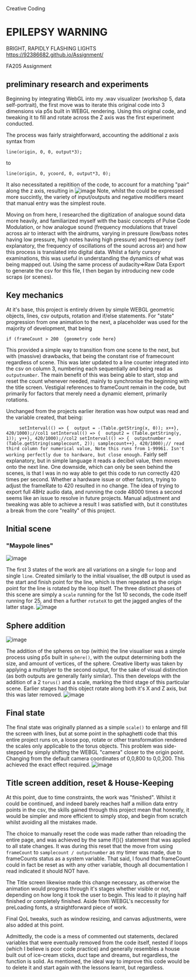  Creative Coding
# EPILEPSY WARNING 
BRIGHT, RAPIDLY FLASHING LIGHTS
https://92386682.github.io/Assignment/


FA205 Assignment

## preliminary research and experiments
Beginning by integrating WebGL into my .wav visualizer (workshop 5, data self-portrait), the first move was to iterate this original code into 3 dimensions via p5s built in WEBGL rendering. Using this original code, and tweaking it to fill and rotate across the Z axis was the first experiment conducted.

The process was fairly straightforward, accounting the additional z axis syntax from

`line(origin, 0, 0, output*3);`

to

`line(origin, 0, ycoord, 0, output*3, 0);`

It also necessitated a repitition of the code, to account for a matching "pair" along the z axis, resulting in 
![image](https://github.com/user-attachments/assets/248f5267-a727-40d6-b52f-e403dad1d707)
Note, whilst the could be expressed more succintly, the variety of input/outputs and negative modifiers meant that manual entry was the simplest route.

Moving on from here, I researched the digitization of analogue sound data more heavily, and familiarized myself with the basic concepts of Pulse Code Modulation, or how analogue sound (frequency modulations that travel across air to interact with the airdrums, varying in pressure (low/bass notes having low pressure, high notes having high pressure) and frequency (self explanatory, the frequency of oscillations of the sound across air) and how this process is translated into digital data. Whilst a fairly cursory examinations, this was useful in understanding the dynamics of what was being mapped out. Using the same process of audacity=>Raw Data Export to generate the csv for this file, I then began by introducing new code scraps (or scenes).

## Key mechanics
At it's base, this project is entirely driven by simple WEBGL geometric objects, lines, csv outputs, rotation and if/else statements. 
For "state" progression from one animation to the next, a placeholder was used for the majority of development, that being 

`if (frameCount > 200 
  {geometry code here}`
  
This provided a simple way to transition from one scene to the next, but with (massive) drawbacks, that being the constant rise of framecount regardless of scene. This was later updated to a line counter integrated into the csv on column 3, numbering each sequentially and being read as `outputnumber`. The main benefit of this was being able to start, stop and reset the count whenever needed, mainly to synchronise the beginning with the title screen. Vestigial references to frameCount remain in the code, but primarily for factors that merely need a dynamic element, primarily rotations. 

Unchanged from the projects earlier iteration was how output was read and the variable created, that being:

`      setInterval(() => { 
        output = -(Table.getString(x, 0));
         x++}, 420/1000);//col1
         setInterval(() => { 
           output2 = (Table.getString(y, 1));
            y++}, 420/1000);//col2
            setInterval(() => { 
              outputnumber = (Table.getString(samplecount, 2));
              samplecount++}, 420/1000);// read third column for numerical value, Note this runs from 1-99961. Isn't working perfectly due to hardware, but close enough.
      `
      Fairly self explanatory, but in simple language it reads a decibel value, then moves onto the next line. One downside, which can only be seen behind the scenes, is that I was in no way able to get this code to run correctly 420 times per second. Whether a hardware issue or other factors, trying to adjust the frameRate to 420 resulted in no change. The idea of trying to export full 48Hz audio data, and running the code 48000 times a second seems like an issue to resolve in future projects. Manual adjustment and tweaking was able to achieve a result I was satisfied with, but it constitutes a break from the core "reality" of this project.
      
## Initial scene
### "Maypole lines"
![image](https://github.com/user-attachments/assets/80acb9d1-7697-43cc-9038-504e6b676131)

The first 3 states of the work are all variations on a single `for` loop and single `line`. Created similarly to the initial visualiser, the dB output is used as the start and finish point for the line, which is then repeated as the origin point for the line is rotated by the loop itself. The three distinct phases of this scene are simply a `scale` running for the 1st 10 seconds, the code itself running for 25, and then a further `rotateX` to get the jagged angles of the latter stage.
![image](https://github.com/user-attachments/assets/4346801d-7435-4ea2-97ff-6e1235b6865d)


## Sphere addition
![image](https://github.com/user-attachments/assets/f6415836-e5ff-4014-87df-c181a2a96c82)

The addition of the spheres on top (within) the line visualiser was a simple process using p5s built in `sphere()`, with the output determining both the size, and amount of vertices, of the sphere. Creative liberty was taken by applying a multiplyer to the second output, for the sake of visual distinction (as both outputs are generally fairly similar). This then develops with the addition of a 2 `torus()` and a scale, marking the third stage of this particular scene. Earlier stages had this object rotate along both it's X and Z axis, but this was later removed.
![image](https://github.com/user-attachments/assets/d24eb5e9-6f6a-4b84-a75c-e67adb699dbc)


## Final state
The final state was originally planned as a simple `scale()` to enlarge and fill the screen with lines, but at some point in the sphaghetti code that this entire project runs on, a loose pop, rotate or other transformation rendered the scales only applicable to the torus objects. This problem was side-stepped by simply shifting the WEBGL "camera" closer to the origin point. Changing from the default camera coordinates of 0,0,800 to 0,0,200. This achieved the exact effect required. 
![image](https://github.com/user-attachments/assets/d8c0b839-fb43-48be-a93d-36997bd4d174)


## Title screen addition, reset & House-Keeping
At this point, due to time constraints, the work was "finished". Whilst it could be continued, and indeed barely reaches half a million data entry points in the csv, the skills gained through this project mean that honestly, it would be simpler and more efficient to simply stop, and begin from scratch whilst avoiding all the mistakes made.

The choice to manually reset the code was made rather than reloading the entire page, and was achieved by the same if(){} statement that was applied to all state changes. It was during this reset that the move from using `frameCount` to `samplecount / outputnumber` as my timer was made, due to frameCounts status as a system variable. That said, I found that frameCount could in fact be reset as with any other variable, though all documentation I read indicated it should NOT have.

The Title screen likewise made this change necessary, as otherwise the animation would progress through it's stages whether visible or not, depending on how long it took the user to begin. This lead to it playing half finished or completely finished. Aside from WEBGL's neccessity for preLoading fonts, a straightforward piece of work.

Final QoL tweaks, such as window resizing, and canvas adjustments, were also added at this point.

Admittedly, the code is a mess of commented out statements, declared variables that were eventually removed from the code itself, nested if loops (which I believe is poor code practice) and generally resembles a house built out of ice-cream sticks, duct tape and dreams, but regardless, the function is solid. 
As mentioned, the ideal way to improve this code would be to delete it and start again with the lessons learnt, but regardless.

